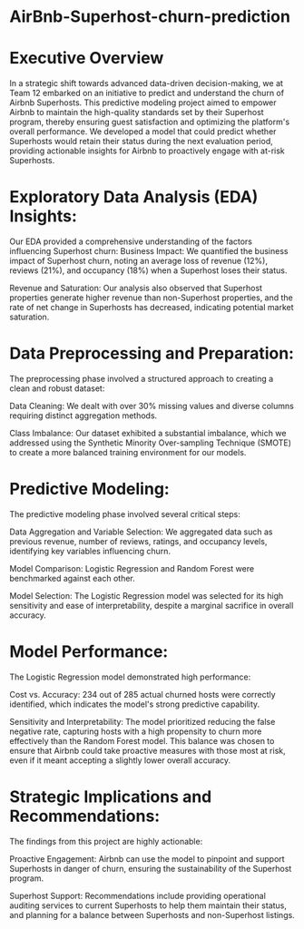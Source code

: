 # AirBnb-Superhost-churn-prediction
# Executive Overview

In a strategic shift towards advanced data-driven decision-making, we at Team 12 embarked on an initiative to predict and understand the churn of Airbnb Superhosts. This predictive modeling project aimed to empower Airbnb to maintain the high-quality standards set by their Superhost program, thereby ensuring guest satisfaction and optimizing the platform's overall performance. We developed a model that could predict whether Superhosts would retain their status during the next evaluation period, providing actionable insights for Airbnb to proactively engage with at-risk Superhosts.

# Exploratory Data Analysis (EDA) Insights:

Our EDA provided a comprehensive understanding of the factors influencing Superhost churn:
Business Impact: We quantified the business impact of Superhost churn, noting an average loss of revenue (12%), reviews (21%), and occupancy (18%) when a Superhost loses their status.

Revenue and Saturation: Our analysis also observed that Superhost properties generate higher revenue than non-Superhost properties, and the rate of net change in Superhosts has decreased, indicating potential market saturation.

# Data Preprocessing and Preparation:
The preprocessing phase involved a structured approach to creating a clean and robust dataset:

Data Cleaning: We dealt with over 30% missing values and diverse columns requiring distinct aggregation methods.

Class Imbalance: Our dataset exhibited a substantial imbalance, which we addressed using the Synthetic Minority Over-sampling Technique (SMOTE) to create a more balanced training environment for our models.

# Predictive Modeling:

The predictive modeling phase involved several critical steps:

Data Aggregation and Variable Selection: We aggregated data such as previous revenue, number of reviews, ratings, and occupancy levels, identifying key variables influencing churn.

Model Comparison: Logistic Regression and Random Forest were benchmarked against each other.

Model Selection: The Logistic Regression model was selected for its high sensitivity and ease of interpretability, despite a marginal sacrifice in overall accuracy.

# Model Performance:

The Logistic Regression model demonstrated high performance:

Cost vs. Accuracy: 234 out of 285 actual churned hosts were correctly identified, which indicates the model's strong predictive capability.

Sensitivity and Interpretability: The model prioritized reducing the false negative rate, capturing hosts with a high propensity to churn more effectively than the Random Forest model. This balance was chosen to ensure that Airbnb could take proactive measures with those most at risk, even if it meant accepting a slightly lower overall accuracy.

# Strategic Implications and Recommendations:

The findings from this project are highly actionable:

Proactive Engagement: Airbnb can use the model to pinpoint and support Superhosts in danger of churn, ensuring the sustainability of the Superhost program.

Superhost Support: Recommendations include providing operational auditing services to current Superhosts to help them maintain their status, and planning for a balance between Superhosts and non-Superhost listings.
